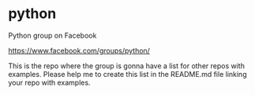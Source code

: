 # python
Python group on Facebook

https://www.facebook.com/groups/python/

This is the repo where the group is gonna have a list for other repos with examples.
Please help me to create this list in the README.md file linking your repo with examples.


